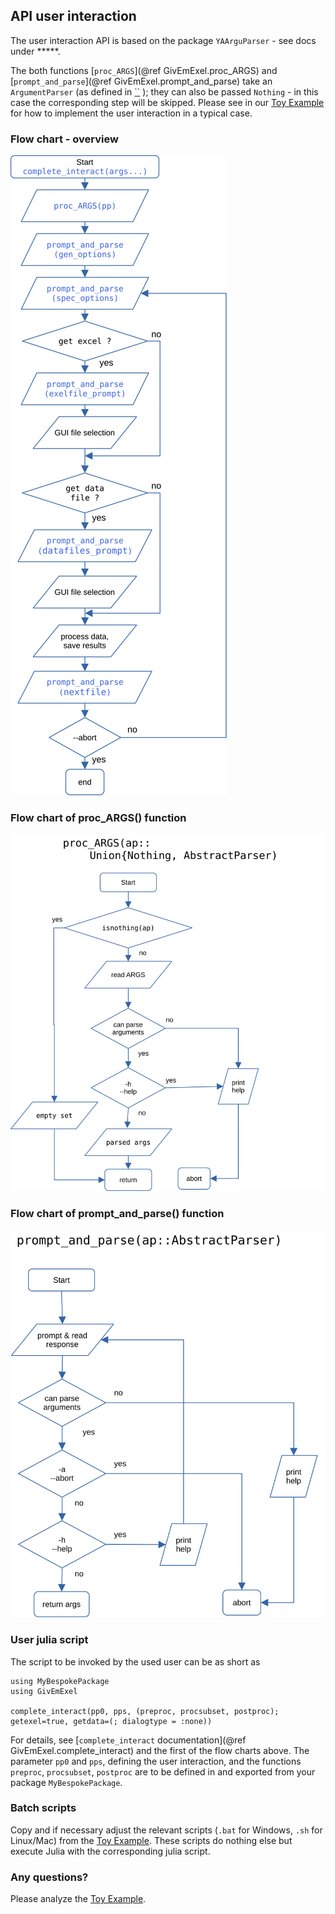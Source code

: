 ## API user interaction

The user interaction API is based on the package `YAArguParser` - see docs under *****.

The both functions [`proc_ARGS`](@ref GivEmExel.proc_ARGS) and [`prompt_and_parse`](@ref GivEmExel.prompt_and_parse) take an `ArgumentParser` (as defined in [``](https://htmlpreview.github.io/?https://github.com/Eben60/SimpleArgParse.jl/blob/maindev/docs/build/index.html) ); they can also be passed `Nothing` - in this case the corresponding step will be skipped. Please see in our [Toy Example](@ref "Toy Example: Fit exp decay curves") for how to implement the user interaction in a typical case.

### Flow chart - overview 

![Overview](assets/flow_chart-overview.svg)

### Flow chart of proc\_ARGS() function 

![proc_args](assets/flow_chart-proc_ARGS.svg)

### Flow chart of prompt\_and\_parse() function 

![prompt_and_parse](assets/flow_chart-prompt_and_parse.svg)

### User julia script

The script to be invoked by the used user can be as short as

```
using MyBespokePackage
using GivEmExel

complete_interact(pp0, pps, (preproc, procsubset, postproc); getexel=true, getdata=(; dialogtype = :none))
```

For details, see [`complete_interact` documentation](@ref GivEmExel.complete_interact) and the first of the flow charts above. The parameter `pp0` and `pps`, defining the user interaction, and the functions `preproc`, `procsubset`, `postproc` are to be defined in and exported from your package `MyBespokePackage`.

### Batch scripts

Copy and if necessary adjust the relevant scripts (`.bat` for Windows, `.sh` for Linux/Mac) from the [Toy Example](@ref "Toy Example: Fit exp decay curves"). These scripts do nothing else but execute Julia with the corresponding julia script.

### Any questions?

Please analyze the [Toy Example](@ref "Toy Example: Fit exp decay curves").